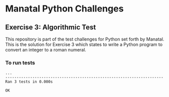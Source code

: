 # Manatal Python Challenges
## Exercise 3: Algorithmic Test
This repository is part of the test challenges for Python set forth by Manatal. This is the solution for Exercise 3 which states to write a Python program to convert an integer to a roman numeral. 

### To run tests
```
...
----------------------------------------------------------------------
Ran 3 tests in 0.000s

OK
```